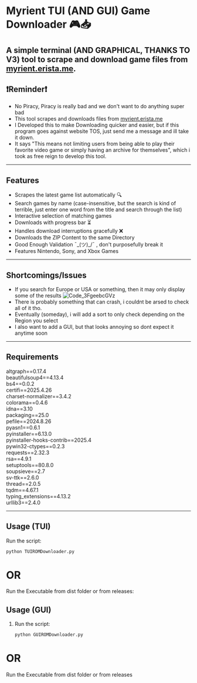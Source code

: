 # Myrient TUI (AND GUI) Game Downloader 🎮📥
A simple terminal (AND GRAPHICAL, THANKS TO V3) tool to scrape and download game files from [myrient.erista.me](https://myrient.erista.me).
---
## ❗Reminder❗

- No Piracy, Piracy is really bad and we don't want to do anything super bad
- This tool scrapes and downloads files from [myrient.erista.me](https://myrient.erista.me)
- I Developed this to make Downloading quicker and easier, but if this program goes against website TOS, just send me a message and ill take it down.
- It says "This means not limiting users from being able to play their favorite video game or simply having an archive for themselves", which i took as free reign to develop this tool.
---
## Features

- Scrapes the latest game list automatically 🔍  
- Search games by name (case-insensitive, but the search is kind of terrible, just enter one word from the title and search through the list)  
- Interactive selection of matching games  
- Downloads with progress bar ⏳  
- Handles download interruptions gracefully ❌  
- Downloads the ZIP Content to the same Directory
- Good Enough Validation ¯\_(ツ)_/¯ , don't purposefully break it
- Features Nintendo, Sony, and Xbox Games

---

## Shortcomings/Issues

- If you search for Europe or USA or something, then it may only display some of the results
![Code_3FgeebcGVz](https://github.com/user-attachments/assets/2b8d3337-9d60-4cac-a6d3-7d1f7b741499)
-  There is probably something that can crash, i couldnt be arsed to check all of it tho.
-  Eventually (someday), i will add a sort to only check depending on the Region you select
-  I also want to add a GUI, but that looks annoying so dont expect it anytime soon

---

## Requirements

altgraph==0.17.4  
beautifulsoup4==4.13.4  
bs4==0.0.2  
certifi==2025.4.26  
charset-normalizer==3.4.2  
colorama==0.4.6  
idna==3.10  
packaging==25.0  
pefile==2024.8.26  
pyasn1==0.6.1  
pyinstaller==6.13.0  
pyinstaller-hooks-contrib==2025.4  
pywin32-ctypes==0.2.3  
requests==2.32.3  
rsa==4.9.1  
setuptools==80.8.0  
soupsieve==2.7  
sv-ttk==2.6.0  
thread==2.0.5  
tqdm==4.67.1  
typing_extensions==4.13.2  
urllib3==2.4.0 

---

## Usage (TUI)

Run the script:

   ```bash
   python TUIROMDownloader.py
   ```

# OR

Run the Executable from dist folder or from releases:

## Usage (GUI)
1. Run the script:

   ```bash
   python GUIROMDownloader.py
   ```
   
# OR

Run the Executable from dist folder or from releases
